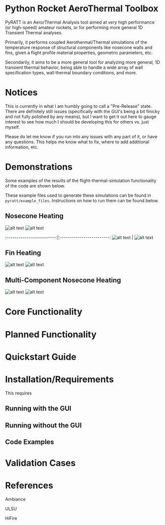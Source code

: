 # Python Rocket AeroThermal Toolbox

PyRATT is an Aero/Thermal Analysis tool aimed at *very* high performance (or high-speed) amateur rockets, or for performing more general 1D Transient Thermal analyses.

Primarily, it performs coupled Aerothermal/Thermal simulations of the temperature response of structural components like nosecone walls and fins, given a flight profile material properties, geometric parameters, etc. 

Secondarily, it aims to be a more general tool for analyzing more general, 1D transient thermal behavior, being able to handle a wide array of wall specification types, wall thermal boundary conditions, and more.


#  Notices
This is currently in what I am humbly going to call a "Pre-Release" state. There are definitely still issues (specifically with the GUI's being a bit finicky and not fully polished by any means), but I want to get it out here to gauge interest to see how much I should be developing this for others vs. just myself.

Please do let me know if you run into any issues with any part of it, or have any questions. This helps me know what to fix, where to add additional information, etc. 


# Demonstrations

Some examples of the results of the flight-thermal-simulation functionality of the code are shown below. 

These example files used to generate these simulations can be found in `pyratt/example_files`. Instructions on how to run them can be found below. 




## Nosecone Heating



![alt text](https://github.com/elliottmckee/stata_mater/blob/main/images/example_nosecone_SS.gif?raw=true)
![alt text](https://github.com/elliottmckee/stata_mater/blob/main/images/example_nosecone_SS.jpg?raw=true)



:-------------------------:|:-------------------------:
![alt text](https://github.com/elliottmckee/stata_mater/blob/main/images/example_nosecone_SS.gif?raw=true)  |  ![alt text](https://github.com/elliottmckee/stata_mater/blob/main/images/example_nosecone_SS.jpg?raw=true)



##  Fin Heating


![alt text](https://github.com/elliottmckee/stata_mater/blob/main/images/example_fin_SS.gif?raw=true)
![alt text](https://github.com/elliottmckee/stata_mater/blob/main/images/example_fin_SS.jpg?raw=true)



## Multi-Component Nosecone Heating

![alt text](https://github.com/elliottmckee/stata_mater/blob/main/images/example_multi_material_nc.gif?raw=true)
![alt text](https://github.com/elliottmckee/stata_mater/blob/main/images/example_multi_material_nc.jpg?raw=true)





# Core Functionality


# Planned Functionality









# Quickstart Guide

# Installation/Requirements

This requires 




## Running with the GUI

## Running without the GUI

## Code Examples





# Validation Cases






# References

Ambiance

ULSU

HiFire




















